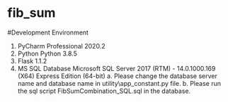 # fib_sum

#Development Environment
1. PyCharm Professional 2020.2
2. Python Python 3.8.5 
3. Flask 1.1.2
4. MS SQL Database Microsoft SQL Server 2017 (RTM) - 14.0.1000.169 (X64) Express Edition (64-bit) 
   a. Please change the database server name and database name in utility\app_constant.py file.
   b. Please run the sql script FibSumCombination_SQL.sql in the database.

